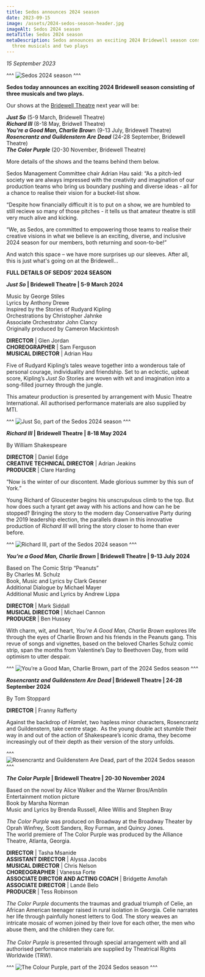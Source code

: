 ```yaml
---
title: Sedos announces 2024 season
date: 2023-09-15
image: /assets/2024-sedos-season-header.jpg
imageAlt: Sedos 2024 season
metaTitle: Sedos 2024 season
metaDescription: Sedos announces an exciting 2024 Bridewell season consisting of
  three musicals and two plays
---
```

*15 September 2023*

^^^
![Sedos 2024 season](/assets/2024-season-announce-wide.png)
^^^ 

**Sedos today announces an exciting 2024 Bridewell season consisting of three musicals and two plays.**

Our shows at the [Bridewell Theatre](https://www.sedos.co.uk/venues/bridewell) next year will be:

***Just So*** (5-9 March, Bridewell Theatre)\
***Richard III*** (8-18 May, Bridwell Theatre)\
***You’re a Good Man, Charlie Brow***n (9-13 July, Bridewell Theatre)\
***Rosencrantz and Guildenstern Are Dead*** (24-28 September, Bridewell Theatre)\
***The Color Purple*** (20-30 November, Bridewell Theatre)

More details of the shows and the teams behind them below. 

Sedos Management Committee chair Adrian Hau said: “As a pitch-led society we are always impressed with the creativity and imagination of our production teams who bring us boundary pushing and diverse ideas - all for a chance to realise their vision for a bucket-list show. 

“Despite how financially difficult it is to put on a show, we are humbled to still recieve so many of those pitches - it tells us that amateur theatre is still very much alive and kicking.

“We, as Sedos, are committed to empowering those teams to realise their creative visions in what we believe is an exciting, diverse, and inclusive 2024 season for our members, both returning and soon-to-be!”

And watch this space – we have more surprises up our sleeves. After all, this is just what's going on at the Bridewell... 

**FULL DETAILS OF SEDOS’ 2024 SEASON**

***Just So* | Bridewell Theatre | 5-9 March 2024** 

Music by George Stiles\
Lyrics by Anthony Drewe\
Inspired by the Stories of Rudyard Kipling\
Orchestrations by Christopher Jahnke\
Associate Orchestrator John Clancy\
Originally produced by Cameron Mackintosh 

**DIRECTOR** | Glen Jordan\
**CHOREOGRAPHER** | Sam Ferguson\
**MUSICAL DIRECTOR** | Adrian Hau

Five of Rudyard Kipling’s tales weave together into a wonderous tale of personal courage, individuality and friendship. Set to an eclectic, upbeat score, Kipling’s *Just So* Stories are woven with wit and imagination into a song-filled journey through the jungle.

This amateur production is presented by arrangement with Music Theatre International. All authorised performance materials are also supplied by MTI.

^^^
![Just So, part of the Sedos 2024 season](/assets/just-so.jpg)
^^^ 

***Richard III* | Bridewell Theatre | 8-18 May 2024** 

By William Shakespeare

**DIRECTOR** | Daniel Edge\
**CREATIVE TECHNICAL DIRECTOR** | Adrian Jeakins\
**PRODUCER** | Clare Harding

“Now is the winter of our discontent. Made glorious summer by this sun of York.” 

Young Richard of Gloucester begins his unscrupulous climb to the top. But how does such a tyrant get away with his actions and how can he be stopped? Bringing the story to the modern day Conservative Party during the 2019 leadership election, the parallels drawn in this innovative production of *Richard III* will bring the story closer to home than ever before. 

^^^
![Richard III, part of the Sedos 2024 season](/assets/richard-iii.jpg)
^^^ 

***You’re a Good Man, Charlie Brown* | Bridewell Theatre | 9-13 July 2024** 

Based on The Comic Strip “Peanuts” \
By Charles M. Schulz\
Book, Music and Lyrics by Clark Gesner\
Additional Dialogue by Michael Mayer\
Additional Music and Lyrics by Andrew Lippa

**DIRECTOR** | Mark Siddall\
**MUSICAL DIRECTOR** | Michael Cannon\
**PRODUCER** | Ben Hussey

With charm, wit, and heart, *You're A Good Man, Charlie Brown* explores life through the eyes of Charlie Brown and his friends in the Peanuts gang. This revue of songs and vignettes, based on the beloved Charles Schulz comic strip, span the months from Valentine’s Day to Beethoven Day, from wild optimism to utter despair. 

^^^
![You’re a Good Man, Charlie Brown, part of the 2024 Sedos season](/assets/charlie-brown.jpg)
^^^ 

***Rosencrantz and Guildenstern Are Dead* | Bridewell Theatre | 24-28 September 2024** 

By Tom Stoppard

**DIRECTOR** | Franny Rafferty 

Against the backdrop of *Hamlet*, two hapless minor characters, Rosencrantz and Guildenstern, take centre stage.  As the young double act stumble their way in and out of the action of Shakespeare’s iconic drama, they become increasingly out of their depth as their version of the story unfolds.

^^^
![Rosencrantz and Guildenstern Are Dead, part of the 2024 Sedos season](/assets/rosen.jpg)
^^^ 

***The Color Purple* | Bridewell Theatre | 20-30 November 2024**

Based on the novel by Alice Walker and the Warner Bros/Amblin Entertainment motion picture \
Book by Marsha Norman\
Music and Lyrics by Brenda Russell, Allee Willis and Stephen Bray

*The Color Purple* was produced on Broadway at the Broadway Theater by Oprah Winfrey, Scott Sanders, Roy Furman, and Quincy Jones. \
The world premiere of The Color Purple was produced by the Alliance Theatre, Atlanta, Georgia.

**DIRECTOR** | Tasha Msanide\
**ASSISTANT DIRECTOR** | Alyssa Jacobs\
**MUSICAL DIRECTOR** | Chris Nelson\
**CHOREOGRAPHER** | Vanessa Forte\
**ASSOCIATE DIRCTOR AND ACTING COACH** | Bridgette Amofah\
**ASSOCIATE DIRECTOR** | Landé Belo\
**PRODUCER** | Tess Robinson 

*The Color Purple* documents the traumas and gradual triumph of Celie, an African American teenager raised in rural isolation in Georgia. Celie narrates her life through painfully honest letters to God. The story weaves an intricate mosaic of women joined by their love for each other, the men who abuse them, and the children they care for.\
\
*The Color Purple* is presented through special arrangement with and all authorised performance materials are supplied by Theatrical Rights Worldwide (TRW).

^^^
![The Colour Purple, part of the 2024 Sedos season](/assets/colourpurp.jpg)
^^^